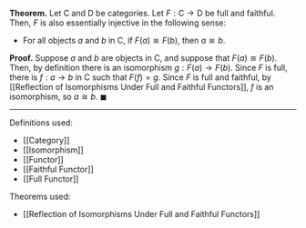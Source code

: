 **Theorem.** Let $\mathsf{C}$ and $\mathsf{D}$ be categories. Let $F:\mathsf{C}\to \mathsf{D}$ be full and faithful. Then, $F$ is also essentially injective in the following sense:
- For all objects $a$ and $b$ in $\mathsf{C}$, if $F(a)\cong F(b)$, then $a\cong b$.

**Proof.** Suppose $a$ and $b$ are objects in $\mathsf{C}$, and suppose that $F(a)\cong F(b)$. Then, by definition there is an isomorphism $g:F(a)\to F(b)$. Since $F$ is full, there is $f:a\to b$ in $\mathsf{C}$ such that $F(f)=g$. Since $F$ is full and faithful, by [[Reflection of Isomorphisms Under Full and Faithful Functors]], $f$ is an isomorphism, so $a\cong b$. $\blacksquare$
***
Definitions used:
- [[Category]]
- [[Isomorphism]]
- [[Functor]]
- [[Faithful Functor]]
- [[Full Functor]]

Theorems used:
- [[Reflection of Isomorphisms Under Full and Faithful Functors]]
